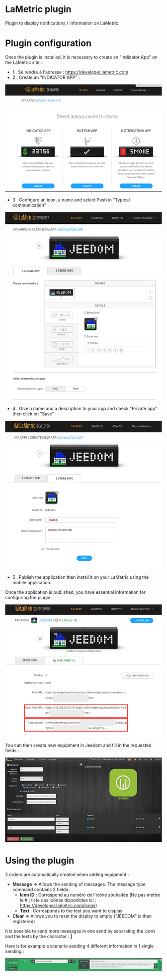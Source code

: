 # LaMetric plugin

Plugin to display notifications / information on LaMetric.

# Plugin configuration 

Once the plugin is installed, it is necessary to create an "indicator App" on the LaMetric site :

-   1 \. Se rendre à l'adresse : <https://developer.lametric.com>
-   2 \. Create an "INDICATOR APP" :

![lametric1](./images/lametric1.png)

-   3 \. Configure an icon, a name and select Push in "Typical communication" :

![lametric2](./images/lametric2.png)

-   4 \. Give a name and a description to your app and check "Private app" then click on "Save" :

![lametric3](./images/lametric3.png)

-   5 \. Publish the application then install it on your LaMetric using the mobile application.

Once the application is published, you have essential information for configuring the plugin.

![lametric4](./images/lametric4.png)

You can then create new equipment in Jeedom and fill in the requested fields :

![lametric5](./images/lametric5.png)

# Using the plugin 

2 orders are automatically created when adding equipment :

-   **Message** ⇒ Allows the sending of messages. The message type command contains 2 fields : 
    - **Icon ID** : Correspond au numéro de l'icône souhaitée (Ne pas mettre le \# ; liste des icônes disponibles ici : <https://developer.lametric.com/icons>)
    - **Text** : Corresponds to the text you want to display
-   **Clear** ⇒ Allows you to reset the display to empty ("JEEDOM" is then registered)

It is possible to send more messages in one send by separating the icons and the texts by the character : **|**

Here is for example a scenario sending 4 different information in 1 single sending :

![lametric6](./images/lametric6.png)

